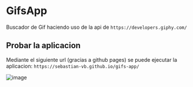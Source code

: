# GifsApp

Buscador de Gif haciendo uso de la api de `https://developers.giphy.com/` 

## Probar la aplicacion

Mediante el siguiente url (gracias a github pages) se puede ejecutar la aplicacion: 
`https://sebastian-vb.github.io/gifs-app/`


![image](https://github.com/user-attachments/assets/33bb2e6c-510f-419a-a814-143a75ca8498)

